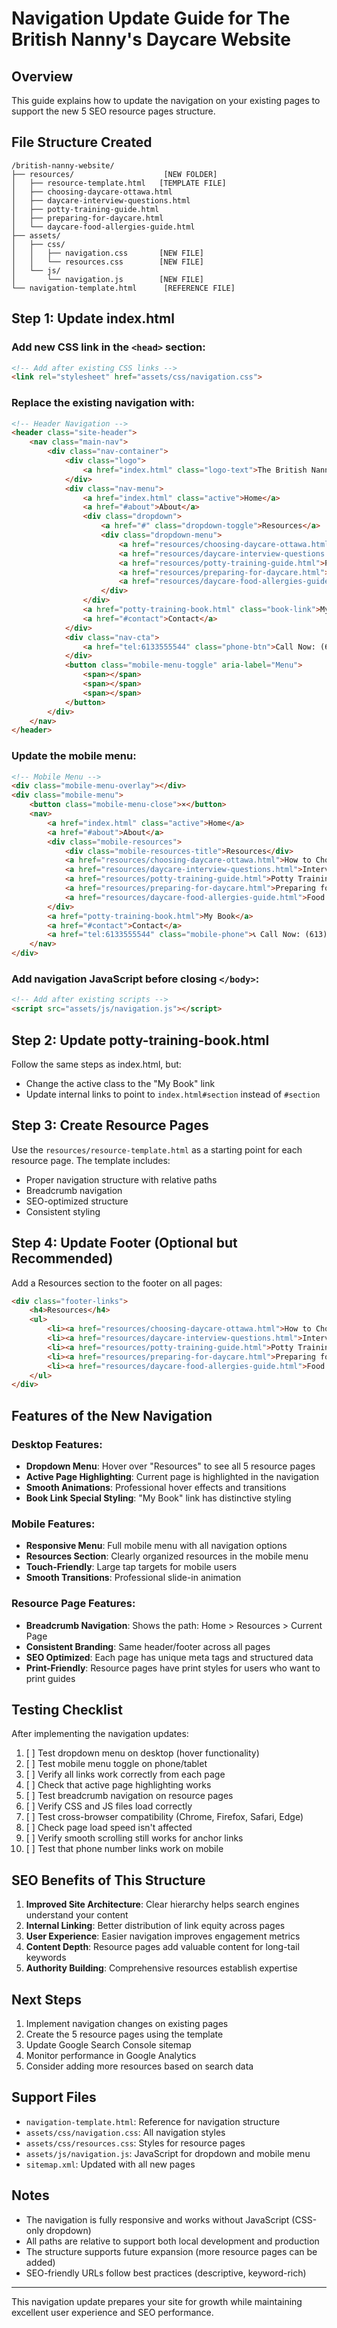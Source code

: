 # Navigation Update Guide for The British Nanny's Daycare Website

## Overview
This guide explains how to update the navigation on your existing pages to support the new 5 SEO resource pages structure.

## File Structure Created
```
/british-nanny-website/
├── resources/                    [NEW FOLDER]
│   ├── resource-template.html   [TEMPLATE FILE]
│   ├── choosing-daycare-ottawa.html
│   ├── daycare-interview-questions.html
│   ├── potty-training-guide.html
│   ├── preparing-for-daycare.html
│   └── daycare-food-allergies-guide.html
├── assets/
│   ├── css/
│   │   ├── navigation.css       [NEW FILE]
│   │   └── resources.css        [NEW FILE]
│   └── js/
│       └── navigation.js        [NEW FILE]
└── navigation-template.html      [REFERENCE FILE]
```

## Step 1: Update index.html

### Add new CSS link in the `<head>` section:
```html
<!-- Add after existing CSS links -->
<link rel="stylesheet" href="assets/css/navigation.css">
```

### Replace the existing navigation with:
```html
<!-- Header Navigation -->
<header class="site-header">
    <nav class="main-nav">
        <div class="nav-container">
            <div class="logo">
                <a href="index.html" class="logo-text">The British Nanny's Daycare</a>
            </div>
            <div class="nav-menu">
                <a href="index.html" class="active">Home</a>
                <a href="#about">About</a>
                <div class="dropdown">
                    <a href="#" class="dropdown-toggle">Resources</a>
                    <div class="dropdown-menu">
                        <a href="resources/choosing-daycare-ottawa.html">How to Choose a Daycare</a>
                        <a href="resources/daycare-interview-questions.html">Daycare Interview Questions</a>
                        <a href="resources/potty-training-guide.html">Potty Training Guide</a>
                        <a href="resources/preparing-for-daycare.html">Preparing for Daycare</a>
                        <a href="resources/daycare-food-allergies-guide.html">Food Allergies Guide</a>
                    </div>
                </div>
                <a href="potty-training-book.html" class="book-link">My Book</a>
                <a href="#contact">Contact</a>
            </div>
            <div class="nav-cta">
                <a href="tel:6133555544" class="phone-btn">Call Now: (613) 355-5544</a>
            </div>
            <button class="mobile-menu-toggle" aria-label="Menu">
                <span></span>
                <span></span>
                <span></span>
            </button>
        </div>
    </nav>
</header>
```

### Update the mobile menu:
```html
<!-- Mobile Menu -->
<div class="mobile-menu-overlay"></div>
<div class="mobile-menu">
    <button class="mobile-menu-close">×</button>
    <nav>
        <a href="index.html" class="active">Home</a>
        <a href="#about">About</a>
        <div class="mobile-resources">
            <div class="mobile-resources-title">Resources</div>
            <a href="resources/choosing-daycare-ottawa.html">How to Choose a Daycare</a>
            <a href="resources/daycare-interview-questions.html">Interview Questions</a>
            <a href="resources/potty-training-guide.html">Potty Training Guide</a>
            <a href="resources/preparing-for-daycare.html">Preparing for Daycare</a>
            <a href="resources/daycare-food-allergies-guide.html">Food Allergies Guide</a>
        </div>
        <a href="potty-training-book.html">My Book</a>
        <a href="#contact">Contact</a>
        <a href="tel:6133555544" class="mobile-phone">📞 Call Now: (613) 355-5544</a>
    </nav>
</div>
```

### Add navigation JavaScript before closing `</body>`:
```html
<!-- Add after existing scripts -->
<script src="assets/js/navigation.js"></script>
```

## Step 2: Update potty-training-book.html

Follow the same steps as index.html, but:
- Change the active class to the "My Book" link
- Update internal links to point to `index.html#section` instead of `#section`

## Step 3: Create Resource Pages

Use the `resources/resource-template.html` as a starting point for each resource page. The template includes:
- Proper navigation structure with relative paths
- Breadcrumb navigation
- SEO-optimized structure
- Consistent styling

## Step 4: Update Footer (Optional but Recommended)

Add a Resources section to the footer on all pages:
```html
<div class="footer-links">
    <h4>Resources</h4>
    <ul>
        <li><a href="resources/choosing-daycare-ottawa.html">How to Choose a Daycare</a></li>
        <li><a href="resources/daycare-interview-questions.html">Interview Questions</a></li>
        <li><a href="resources/potty-training-guide.html">Potty Training Guide</a></li>
        <li><a href="resources/preparing-for-daycare.html">Preparing for Daycare</a></li>
        <li><a href="resources/daycare-food-allergies-guide.html">Food Allergies Guide</a></li>
    </ul>
</div>
```

## Features of the New Navigation

### Desktop Features:
- **Dropdown Menu**: Hover over "Resources" to see all 5 resource pages
- **Active Page Highlighting**: Current page is highlighted in the navigation
- **Smooth Animations**: Professional hover effects and transitions
- **Book Link Special Styling**: "My Book" link has distinctive styling

### Mobile Features:
- **Responsive Menu**: Full mobile menu with all navigation options
- **Resources Section**: Clearly organized resources in the mobile menu
- **Touch-Friendly**: Large tap targets for mobile users
- **Smooth Transitions**: Professional slide-in animation

### Resource Page Features:
- **Breadcrumb Navigation**: Shows the path: Home > Resources > Current Page
- **Consistent Branding**: Same header/footer across all pages
- **SEO Optimized**: Each page has unique meta tags and structured data
- **Print-Friendly**: Resource pages have print styles for users who want to print guides

## Testing Checklist

After implementing the navigation updates:

1. [ ] Test dropdown menu on desktop (hover functionality)
2. [ ] Test mobile menu toggle on phone/tablet
3. [ ] Verify all links work correctly from each page
4. [ ] Check that active page highlighting works
5. [ ] Test breadcrumb navigation on resource pages
6. [ ] Verify CSS and JS files load correctly
7. [ ] Test cross-browser compatibility (Chrome, Firefox, Safari, Edge)
8. [ ] Check page load speed isn't affected
9. [ ] Verify smooth scrolling still works for anchor links
10. [ ] Test that phone number links work on mobile

## SEO Benefits of This Structure

1. **Improved Site Architecture**: Clear hierarchy helps search engines understand your content
2. **Internal Linking**: Better distribution of link equity across pages
3. **User Experience**: Easier navigation improves engagement metrics
4. **Content Depth**: Resource pages add valuable content for long-tail keywords
5. **Authority Building**: Comprehensive resources establish expertise

## Next Steps

1. Implement navigation changes on existing pages
2. Create the 5 resource pages using the template
3. Update Google Search Console sitemap
4. Monitor performance in Google Analytics
5. Consider adding more resources based on search data

## Support Files

- `navigation-template.html`: Reference for navigation structure
- `assets/css/navigation.css`: All navigation styles
- `assets/css/resources.css`: Styles for resource pages
- `assets/js/navigation.js`: JavaScript for dropdown and mobile menu
- `sitemap.xml`: Updated with all new pages

## Notes

- The navigation is fully responsive and works without JavaScript (CSS-only dropdown)
- All paths are relative to support both local development and production
- The structure supports future expansion (more resource pages can be added)
- SEO-friendly URLs follow best practices (descriptive, keyword-rich)

---

This navigation update prepares your site for growth while maintaining excellent user experience and SEO performance.